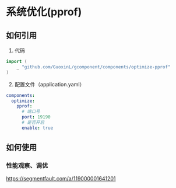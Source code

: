 # 系统优化(pprof)
## 如何引用
1. 代码
```go
import (
    _ "github.com/GuoxinL/gcomponent/components/optimize-pprof"
)
```
2. 配置文件（application.yaml）
```yaml
components:
  optimize:
    pprof:
      # 端口号
      port: 19190
      # 是否开启
      enable: true
```
## 如何使用
### 性能观察、调优
https://segmentfault.com/a/119000001641201